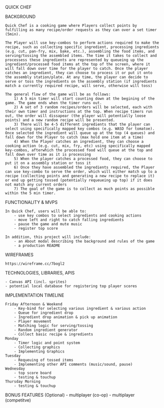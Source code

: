 QUICK CHEF

BACKGROUND

    Quick Chef is a cooking game where Players collect points by fulfilling as many recipe/order requests as they can over a set timer (5min).

    The Player will use key-combos to perform actions required to make the recipe, such as collecting specific ingredient, processing ingredients (e.g. cut, pan-fry, mix, bake, etc.), assembling the food items, and serving/tossing the assembled items. The time it takes to collect and processess these ingredients are represented by queueing up the ingredient/processed food items at the top of the screen, where it will fall down over time for the player to catch. Once the player catches an ingredient, they can choose to process it or put it onto the assembly station/plate. At any time, the player can decide to serve or toss the ingredients on the assembly station (if ingredients match a currently required recipe, will serve, otherwise will toss)
    
    The general flow of the game will be as follows:
        1) A 5 min timer will start counting down at the begining of the game. The game ends when the timer runs out.
        2) A set of 3 random recipes/orders will be selected, each with their own timer and instructions at the top. When recipe timers run out, the order will dissapear (the player will potentially loose points) and a new random recipe will be presented.
        3) There will be 4-5 different ingredients that the player can select using specifically mapped key combos (e.g. WASD for tomatoe). Once selected the ingredient will queue up at the top (4 queues) and fall down for the Player to catch (max hold one item at a time)
        4) When the Player catches an ingredient, they can choose a cooking action (e.g. cut, mix, fry, etc) using specifically mapped key-combos, afterwhich the processed food will queue at the top and fall down over time as it is processing
        5) When the player catches a processed food, they can choose to put it on a assembly station or toss it
        6) Once they have assembled the ingredients required, the Player can use key-combo to serve the order, which will either match up to a recipe (collecting points and generating a new recipe to replace it) or end up getting tossed (potentially requeueing up top) if it does not match any current orders
        7) The goal of the game is to collect as much points as possible within the 5 min timer.


FUNCTIONALITY & MVPS

    In Quick Chef, users will be able to:
        - use key combos to select ingredients and cooking actions
        - move left and right to catch falling ingredients
        - pause the game and mute music
        - register top score

    In addition, this project will include:
        - an About modal describing the background and rules of the game
        - a production README


WIREFRAMES

    https://wireframe.cc/7bogl2


TECHNOLOGIES, LIBRARIES, APIS

    - Canvas API (incl. sprites)
    - potential local database for registering top player scores


IMPLEMENTATION TIMELINE

    Friday Afternoon & Weekend
        - Key-bind for selecting various ingredient & various action
        - Queue for ingredient drop
        - Ingredient drop animation & pick up animation
        - Player movement
        - Matching logic for serving/tossing
        - Random ingredient generator
        - Collect basic recipe & ingredients
    Monday
        - Timer logic and point system
        - Collecting graphics
        - Implementing Graphics
    Tuesday
        - Requeuing of tossed items
        - Implementing other API comments (music/sound, pause)
    Wednesday
        - top score board
        - testing & touchup
    Thursday Morning
        - testing & touchup

BONUS FEATURES (Optional)
    - multiplayer (co-op)
    - multiplayer (competitve)
